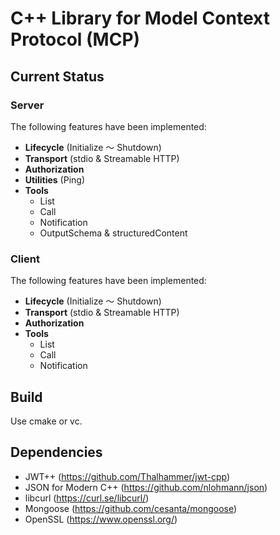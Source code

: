 # C++ Library for  Model Context Protocol (MCP)

## Current Status

### Server

The following features have been implemented:

- **Lifecycle** (Initialize ～ Shutdown)  
- **Transport** (stdio & Streamable HTTP)  
- **Authorization**
- **Utilities** (Ping)  
- **Tools**
  - List
  - Call
  - Notification  
  - OutputSchema & structuredContent  
  
### Client

The following features have been implemented:

- **Lifecycle** (Initialize ～ Shutdown)
- **Transport** (stdio & Streamable HTTP)  
- **Authorization**
- **Tools**
  - List
  - Call
  - Notification  

## Build

Use cmake or vc.

## Dependencies

- JWT++ (https://github.com/Thalhammer/jwt-cpp)
- JSON for Modern C++ (https://github.com/nlohmann/json)
- libcurl (https://curl.se/libcurl/)
- Mongoose (https://github.com/cesanta/mongoose)
- OpenSSL (https://www.openssl.org/)
